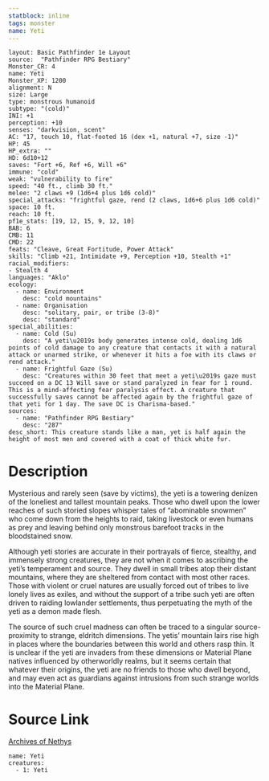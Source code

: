 ```yaml
---
statblock: inline
tags: monster
name: Yeti
---
```

```statblock
layout: Basic Pathfinder 1e Layout
source:  "Pathfinder RPG Bestiary"
Monster_CR: 4
name: Yeti
Monster_XP: 1200
alignment: N
size: Large
type: monstrous humanoid
subtype: "(cold)"
INI: +1
perception: +10
senses: "darkvision, scent"
AC: "17, touch 10, flat-footed 16 (dex +1, natural +7, size -1)"
HP: 45
HP_extra: ""
HD: 6d10+12
saves: "Fort +6, Ref +6, Will +6"
immune: "cold"
weak: "vulnerability to fire"
speed: "40 ft., climb 30 ft."
melee: "2 claws +9 (1d6+4 plus 1d6 cold)"
special_attacks: "frightful gaze, rend (2 claws, 1d6+6 plus 1d6 cold)"
space: 10 ft.
reach: 10 ft.
pf1e_stats: [19, 12, 15, 9, 12, 10]
BAB: 6
CMB: 11
CMD: 22
feats: "Cleave, Great Fortitude, Power Attack"
skills: "Climb +21, Intimidate +9, Perception +10, Stealth +1"
racial_modifiers:
- Stealth 4
languages: "Aklo"
ecology:
  - name: Environment
    desc: "cold mountains"
  - name: Organisation
    desc: "solitary, pair, or tribe (3-8)"
    desc: "standard"
special_abilities:
  - name: Cold (Su)
    desc: "A yeti\u2019s body generates intense cold, dealing 1d6 points of cold damage to any creature that contacts it with a natural attack or unarmed strike, or whenever it hits a foe with its claws or rend attack."
  - name: Frightful Gaze (Su)
    desc: "Creatures within 30 feet that meet a yeti\u2019s gaze must succeed on a DC 13 Will save or stand paralyzed in fear for 1 round. This is a mind-affecting fear paralysis effect. A creature that successfully saves cannot be affected again by the frightful gaze of that yeti for 1 day. The save DC is Charisma-based."
sources:
  - name: "Pathfinder RPG Bestiary"
    desc: "287"
desc_short: This creature stands like a man, yet is half again the height of most men and covered with a coat of thick white fur.
```
# Description
Mysterious and rarely seen (save by victims), the yeti is a towering denizen of the loneliest and tallest mountain peaks. Those who dwell upon the lower reaches of such storied slopes whisper tales of “abominable snowmen” who come down from the heights to raid, taking livestock or even humans as prey and leaving behind only monstrous barefoot tracks in the bloodstained snow.

Although yeti stories are accurate in their portrayals of fierce, stealthy, and immensely strong creatures, they are not when it comes to ascribing the yeti’s temperament and source. They dwell in small tribes atop their distant mountains, where they are sheltered from contact with most other races. Those with violent or cruel natures are usually forced out of tribes to live lonely lives as exiles, and without the support of a tribe such yeti are often driven to raiding lowlander settlements, thus perpetuating the myth of the yeti as a demon made flesh.

The source of such cruel madness can often be traced to a singular source-proximity to strange, eldritch dimensions. The yetis’ mountain lairs rise high in places where the boundaries between this world and others rasp thin. It is unclear if the yeti are invaders from these dimensions or Material Plane natives influenced by otherworldly realms, but it seems certain that whatever their origins, the yeti are no friends to those who dwell beyond, and may even act as guardians against intrusions from such strange worlds into the Material Plane.
# Source Link
[Archives of Nethys](https://aonprd.com/MonsterDisplay.aspx?ItemName=Yeti)
```encounter-table
name: Yeti
creatures:
  - 1: Yeti
```
